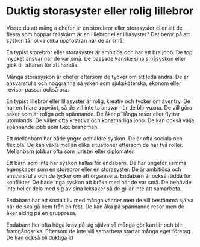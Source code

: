 # Duktig storasyster eller rolig lillebror

 Visste du att mång a chefer är en storebror eller storasyster eller att de flesta som hoppar fallskärm är en lillebror eller lillasyster? Det beror på att syskon får olika olika uppfostran när de är små.

En typist storebror eller storasyster är ambitiös och har ett bra jobb. De tog mycket ansvar när de var små.  De passade kanske sina småsyskon eller gick till affären för att handla.

Många storasyskon är chefer eftersom de tycker om att leda andra. De är ansvarsfulla och noggranna så yrken som sjuksköterska, ekonom eller revisor passar också bra.

En typist lillebror eller lillasyster är rolig, kreativ och tycker om äventry. De har en friare uppväxt, så de vill inte ta ansvar när de blir vuxna. De vill göra saker som är roliga och spännande. De åker p¨långa resor eller flyttar utomlands. De väljer ofta kreativa och konstnärliga jobb. De kan också välja spånnande jobb som t.ex. brandman.

Ett mellanbarn har både yngre och äldre syskon. De är ofta sociala och flexibla. De kan växla mellan olika situationer eftersom de har två roller. Mellanbarn jobbar ofta som jurister eller diplomater.

Ett barn som inte har syskon kallas för endabarn. De har ungeför samma egenskaper som en storebror eller en storasyster. De är ambitiösa och ansvarsfulla och de tycker om att organisera. Endabarn är också rädda för konflikter. De hade inga syskon att bråka med när de var små. De behövde inte heller dela med sig av sina leksaker så de gillar inte att samarbeta.

Endabarn har ett socialt liv med många vänner men de vill bestämma själva när de ska gå hem från en fest. De kan åka på spännande resor men de åker aldrig på en gruppresa.

Endabarn har ofta höga krav på sig själva så många gör karriär och blir framgångsrika. Eftersom de inte vill samarbeta startar många eget företag. De kan också bli duktiga id
<!--stackedit_data:
eyJoaXN0b3J5IjpbMTA2OTkxNTk3MCw0OTQ5OTAzNTcsNzI1Nz
Q2MzYsLTYzMDIwMTIwOF19
-->